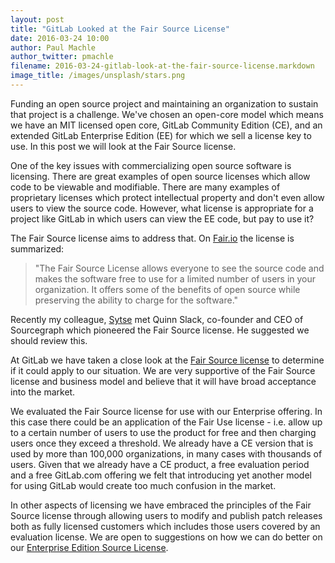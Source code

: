 ```yaml
---
layout: post
title: "GitLab Looked at the Fair Source License"
date: 2016-03-24 10:00
author: Paul Machle
author_twitter: pmachle
filename: 2016-03-24-gitlab-look-at-the-fair-source-license.markdown
image_title: /images/unsplash/stars.png
---
```


Funding an open source project and maintaining an organization to sustain that
project is a challenge. We've chosen an open-core model which means we have an
MIT licensed open core, GitLab Community Edition (CE), and an extended GitLab
Enterprise Edition (EE) for which we sell a license key to use. In this post
we will look at the Fair Source license.

<!--more-->

One of the key issues with commercializing open source software is licensing.
There are great examples of open source licenses which allow code to be viewable
and modifiable. There are many examples of proprietary licenses which protect
intellectual property and don't even allow users to view the source code.
However, what license is appropriate for a project like GitLab in which users can view
the EE code, but pay to use it?

The Fair Source license aims to address that. On [Fair.io](https://fair.io/)
the license is summarized:

> "The Fair Source License allows everyone to see the source code and makes the
software free to use for a limited number of users in your organization.
It offers some of the benefits of open source while preserving the ability to
charge for the software."

Recently my colleague, [Sytse](https://twitter.com/sytses) met Quinn Slack,
co-founder and CEO of Sourcegraph which pioneered the Fair Source license. He
suggested we should review this.

At GitLab we have taken a close look at the [Fair Source license](https://fair.io/)
to determine if it could apply to our situation.  We are very supportive of the
Fair Source license and business model and believe that it will have broad acceptance
into the market.

We evaluated the Fair Source license for use with our Enterprise offering.  In this
case there could be an application of the Fair Use license - i.e. allow up to a
certain number of users to use the product for free and then charging users once
they exceed a threshold. We already have a CE version that is used by more than
100,000 organizations, in many cases with thousands of users. Given that we already
have a CE product, a free evaluation period and a free GitLab.com offering we felt
that introducing yet another model for using GitLab would create too much confusion
in the market.  

In other aspects of licensing we have embraced the principles of the Fair Source
license through allowing users to modify and publish patch releases both as fully
licensed customers which includes those users covered by an evaluation license.
We are open to suggestions on how we can do better on our
[Enterprise Edition Source License](https://gitlab.com/gitlab-org/gitlab-ee/blob/master/LICENSE).
